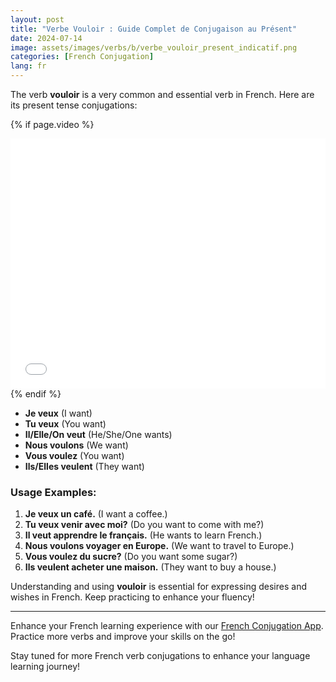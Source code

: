 ```yaml
---
layout: post
title: "Verbe Vouloir : Guide Complet de Conjugaison au Présent"
date: 2024-07-14
image: assets/images/verbs/b/verbe_vouloir_present_indicatif.png
categories: [French Conjugation]
lang: fr
---
```


The verb **vouloir** is a very common and essential verb in French. Here are its present tense conjugations:

<!-- Video Embed Section -->
{% if page.video %}
<div class="video-embed">
  <iframe width="100%" height="400" src="{{ page.video | escape }}" frameborder="0" allowfullscreen></iframe>
</div>
{% endif %}

- **Je veux** (I want)
- **Tu veux** (You want)
- **Il/Elle/On veut** (He/She/One wants)
- **Nous voulons** (We want)
- **Vous voulez** (You want)
- **Ils/Elles veulent** (They want)

### Usage Examples:

1. **Je veux un café.** (I want a coffee.)
2. **Tu veux venir avec moi?** (Do you want to come with me?)
3. **Il veut apprendre le français.** (He wants to learn French.)
4. **Nous voulons voyager en Europe.** (We want to travel to Europe.)
5. **Vous voulez du sucre?** (Do you want some sugar?)
6. **Ils veulent acheter une maison.** (They want to buy a house.)

Understanding and using **vouloir** is essential for expressing desires and wishes in French. Keep practicing to enhance your fluency!

---

Enhance your French learning experience with our [French Conjugation App]({{site.appStore.url}}). Practice more verbs and improve your skills on the go!

Stay tuned for more French verb conjugations to enhance your language learning journey!